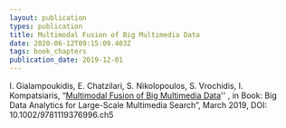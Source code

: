 ```yaml
---
layout: publication
types: publication
title: Multimodal Fusion of Big Multimedia Data
date: 2020-06-12T09:15:09.403Z
tags: book_chapters
publication_date: 2019-12-01
---
```

I. Gialampoukidis, E. Chatzilari, S. Nikolopoulos, S. Vrochidis, I. Kompatsiaris, “[Multimodal Fusion of Big Multimedia Data](https://onlinelibrary.wiley.com/doi/abs/10.1002/9781119376996.ch5)'' , in Book: Big Data Analytics for Large-Scale Multimedia Search”, March 2019, DOI: 10.1002/9781119376996.ch5